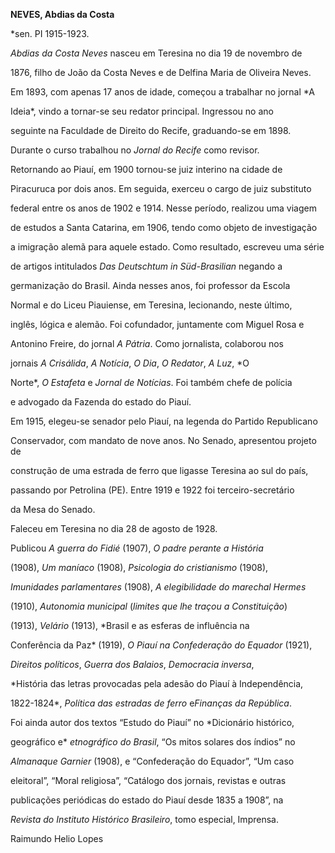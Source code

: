 **NEVES, Abdias da Costa**



\*sen. PI 1915-1923.



*Abdias da Costa Neves* nasceu em Teresina no dia 19 de novembro de

1876, filho de João da Costa Neves e de Delfina Maria de Oliveira Neves.



Em 1893, com apenas 17 anos de idade, começou a trabalhar no jornal *A

Ideia*, vindo a tornar-se seu redator principal. Ingressou no ano

seguinte na Faculdade de Direito do Recife, graduando-se em 1898.

Durante o curso trabalhou no *Jornal do Recife* como revisor.



Retornando ao Piauí, em 1900 tornou-se juiz interino na cidade de

Piracuruca por dois anos. Em seguida, exerceu o cargo de juiz substituto

federal entre os anos de 1902 e 1914. Nesse período, realizou uma viagem

de estudos a Santa Catarina, em 1906, tendo como objeto de investigação

a imigração alemã para aquele estado. Como resultado, escreveu uma série

de artigos intitulados *Das Deutschtum in Süd-Brasilian* negando a

germanização do Brasil. Ainda nesses anos, foi professor da Escola

Normal e do Liceu Piauiense, em Teresina, lecionando, neste último,

inglês, lógica e alemão. Foi cofundador, juntamente com Miguel Rosa e

Antonino Freire, do jornal *A Pátria*. Como jornalista, colaborou nos

jornais *A Crisálida*, *A Notícia*, *O Dia*, *O Redator*, *A Luz*, *O

Norte*, *O Estafeta* e *Jornal de Notícias*. Foi também chefe de polícia

e advogado da Fazenda do estado do Piauí.



Em 1915, elegeu-se senador pelo Piauí, na legenda do Partido Republicano

Conservador, com mandato de nove anos. No Senado, apresentou projeto de

construção de uma estrada de ferro que ligasse Teresina ao sul do país,

passando por Petrolina (PE). Entre 1919 e 1922 foi terceiro-secretário

da Mesa do Senado.



Faleceu em Teresina no dia 28 de agosto de 1928.



Publicou *A guerra do Fidié* (1907), *O padre perante a História*

(1908), *Um maníaco* (1908), *Psicologia do cristianismo* (1908),

*Imunidades parlamentares* (1908), *A elegibilidade do marechal Hermes*

(1910), *Autonomia municipal* (*limites que lhe traçou a Constituição*)

(1913), *Velário* (1913), *Brasil e as esferas de influência na

Conferência da Paz* (1919), *O Piauí na Confederação do Equador* (1921),

*Direitos políticos*, *Guerra dos Balaios*, *Democracia inversa*,

*História das letras provocadas pela adesão do Piauí à Independência,

1822-1824*, *Política das estradas de ferro* e*Finanças da República*.

Foi ainda autor dos textos “Estudo do Piauí” no *Dicionário histórico,

geográfico e* *etnográfico do Brasil*, “Os mitos solares dos índios” no

*Almanaque Garnier* (1908), e “Confederação do Equador”, “Um caso

eleitoral”, “Moral religiosa”, “Catálogo dos jornais, revistas e outras

publicações periódicas do estado do Piauí desde 1835 a 1908”, na

*Revista do Instituto Histórico Brasileiro*, tomo especial, Imprensa.



Raimundo Helio Lopes



